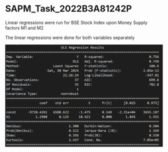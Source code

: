 # SAPM_Task_2022B3A81242P
Linear regressions were run for BSE Stock Index upon Money Supply factors M1 and M2

The linear regressions were done for both variables separately

![Image description](./LR_m1.png)
